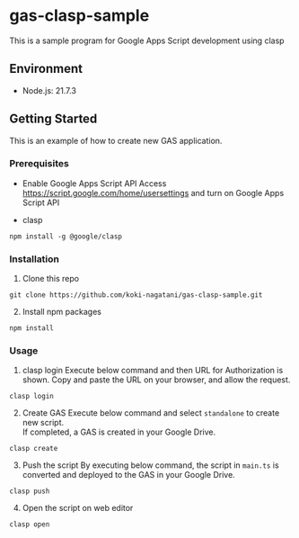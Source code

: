# gas-clasp-sample
This is a sample program for Google Apps Script development using clasp

## Environment
* Node.js: 21.7.3

## Getting Started
This is an example of how to create new GAS application.

### Prerequisites
* Enable Google Apps Script API
Access https://script.google.com/home/usersettings and turn on Google Apps Script API

* clasp
```
npm install -g @google/clasp
```

### Installation
1. Clone this repo
```
git clone https://github.com/koki-nagatani/gas-clasp-sample.git
```
2. Install npm packages
```
npm install
```
### Usage
1. clasp login
Execute below command and then URL for Authorization is shown. Copy and paste the URL on your browser, and allow the request.
```
clasp login
```
2. Create GAS
Execute below command and select `standalone` to create new script.  
If completed, a GAS is created in your Google Drive.
```
clasp create
```
3. Push the script
By executing below command, the script in `main.ts` is converted and deployed to the GAS in your Google Drive.
```
clasp push
```
4. Open the script on web editor
```
clasp open
```
